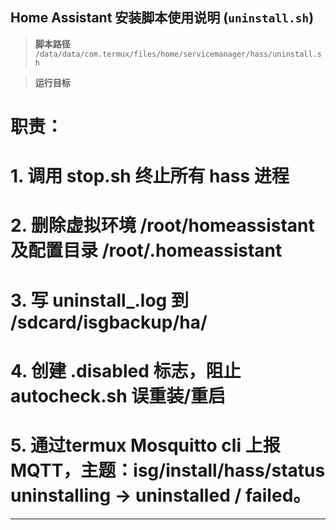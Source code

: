 ## Home Assistant 安装脚本使用说明 (`uninstall.sh`)

> **脚本路径**
> `/data/data/com.termux/files/home/servicemanager/hass/uninstall.sh`

> **运行目标**
# 职责：
#   1. 调用 stop.sh 终止所有 hass 进程
#   2. 删除虚拟环境 /root/homeassistant 及配置目录 /root/.homeassistant
#   3. 写 uninstall_<timestamp>.log 到 /sdcard/isgbackup/ha/
#   4. 创建 .disabled 标志，阻止 autocheck.sh 误重装/重启
#   5. 通过termux Mosquitto cli 上报 MQTT，主题：isg/install/hass/status uninstalling → uninstalled / failed。
---
